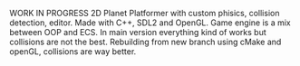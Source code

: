 WORK IN PROGRESS
2D Planet Platformer with custom phisics, collision detection, editor.
Made with C++, SDL2 and OpenGL.
Game engine is a mix between OOP and ECS.
In main version everything kind of works but collisions are not the best. Rebuilding from new branch using cMake and openGL, collisions are way better.
